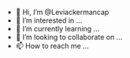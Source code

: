 - 👋 Hi, I’m @Leviackermancap
- 👀 I’m interested in ...
- 🌱 I’m currently learning ...
- 💞️ I’m looking to collaborate on ...
- 📫 How to reach me ...

<!---
Leviackermancap/Leviackermancap is a ✨ special ✨ repository because its `README.md` (this file) appears on your GitHub profile.
You can click the Preview link to take a look at your changes.
--->
